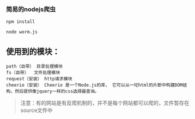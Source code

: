 ### 简易的nodejs爬虫 

	npm install 

	node worm.js

## 使用到的模块：
	path（自带） 目录处理模块
	fs（自带）  文件处理模块
	request（安装） http请求模块
	cheerio（安装） Cheerio 是一个Node.js的库， 它可以从一坨html的片断中构建DOM结构，然后提供像jquery一样的css选择器查询。
	

> 注意：有的网站是有反爬机制的，并不是每个网站都可以爬的，文件暂存在source文件中